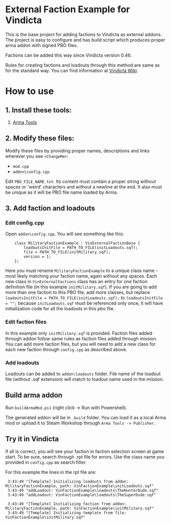 # External Faction Example for Vindicta

This is the base project for adding factions to Vindicta as external addons. The project is easy to configure and has build script which produces proper arma addon with signed PBO files.

Factions can be added this way since Vindicta version 0.46.

Rules for creating factions and loadouts through this method are same as for the standard way. You can find information at [Vindicta Wiki](https://github.com/Sparker95/Vindicta/wiki).

# How to use

## 1. Install these tools:
1. [Arma Tools](https://store.steampowered.com/app/233800/Arma_3_Tools/)

## 2. Modify these files:
Modify these files by providing proper names, descriptions and links wherever you see `<ChangeMe>`:

- `mod.cpp`
- `addon\config.cpp`

Edit `PBO_FILE_NAME.txt`. Its content must contain a proper string without spaces or 'weird' characters and without a newline at the end. It also must be unique as it will be PBO file name loaded by Arma. 

## 3. Add faction and loadouts

### Edit config.cpp

Open `addon\config.cpp`. You will see something like this:
```
	class MilitaryFactionExample : VinExternalFactionBase {
		loadoutsInitFile = PATH_TO_FILE(initLoadouts.sqf);
		file = PATH_TO_FILE(initMilitary.sqf);
		version = 1;
	};
```
Here you must rename `MilitaryFactionExample` to a unique class name - most likely matching your faction name, again without any spaces. Each new class in `VinExternalFactions` class has an entry for one faction definition file (in this example `initMilitary.sqf`). If you are going to add more than one faction to this PBO file, add more classes, but replace  `loadoutsInitFile = PATH_TO_FILE(initLoadouts.sqf);` to `loadoutsInitFile = "";` because `initLoadouts.sqf` must be referenced only once, it will have initialization code for all the loadouts in this pbo file.

### Edit faction files

In this example only `initMilitary.sqf` is provided. Faction files added through addon follow same rules as faction files added through mission. You can add more faction files, but you will need to add a new class for each new faction through `config.cpp` as described above.

### Add loadouts

Loadouts can be added to `addon\loadouts` folder. File name of the loadout file (without .sqf extension) will match to loadout name used in the mission.

## Build arma addon

Run `buildArmaMod.ps1` (right click -> Run with Powershell).

The generated addon will be in `_build` folder. You can load it as a local Arma mod or upload it to Steam Workshop through `Arma Tools -> Publisher`.

## Try it in Vindicta
If all is correct, you will see your faction in faction selection screen at game start.
To be sure, search through .rpt file for errors. Use the class name you provided in `config.cpp` as search filter.

For this example the lines in the rpt file are:
```
 3:43:49 "[Template] Initializing loadouts from addon: MilitaryFactionExample, path: VinFactionExample\initLoadouts.sqf"
 3:43:49 "addLoadout: VinFactionExample\loadouts\TheHunterDude.sqf"
 3:43:49 "addLoadout: VinFactionExample\loadouts\TheSuperDude.sqf"
```

```
 3:43:49 "[Template] Initializing faction from addon: MilitaryFactionExample, path: VinFactionExample\initMilitary.sqf"
 3:43:49 "[Template] Initializing template from file: VinFactionExample\initMilitary.sqf"
```
